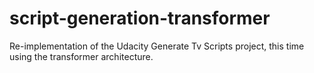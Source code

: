 # script-generation-transformer
Re-implementation of the Udacity Generate Tv Scripts project, this time using the transformer architecture.
